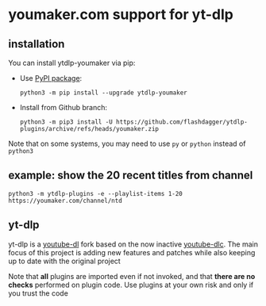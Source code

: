 # youmaker.com support for yt-dlp

## installation

You can install ytdlp-youmaker via pip:

* Use [PyPI package](https://pypi.org/project/yt-dlp):

  `python3 -m pip install --upgrade ytdlp-youmaker`
* Install from Github branch:

  `python3 -m pip3 install -U https://github.com/flashdagger/ytdlp-plugins/archive/refs/heads/youmaker.zip`

Note that on some systems, you may need to use `py` or `python` instead of `python3`

## example: show the 20 recent titles from channel
`python3 -m ytdlp-plugins -e --playlist-items 1-20 https://youmaker.com/channel/ntd`


## yt-dlp

yt-dlp is a [youtube-dl](https://github.com/ytdl-org/youtube-dl) fork based on the now
inactive [youtube-dlc](https://github.com/blackjack4494/yt-dlc). The main focus of this project is adding new features
and patches while also keeping up to date with the original project

Note that **all** plugins are imported even if not invoked, and that **there are no checks** performed on plugin code.
Use plugins at your own risk and only if you trust the code

